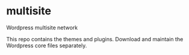 multisite
=========

Wordpress multisite network

This repo contains the themes and plugins. Download and maintain the Wordpress core files separately. 
